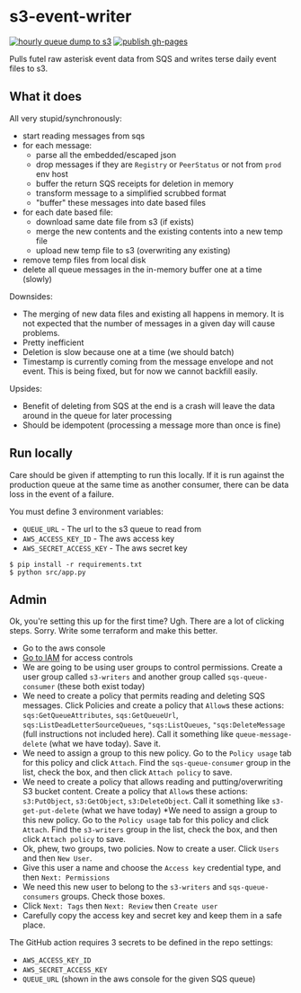 # s3-event-writer

[![hourly queue dump to s3](https://github.com/futel/s3-event-writer/actions/workflows/hourly-queue-dump.yml/badge.svg)](https://github.com/futel/s3-event-writer/actions/workflows/hourly-queue-dump.yml)
[![publish gh-pages](https://github.com/futel/usage/actions/workflows/build-and-publish-ui.yml/badge.svg)](https://github.com/futel/s3-event-writer/actions/workflows/build-and-publish-ui.yaml)


Pulls futel raw asterisk event data from SQS and writes terse
daily event files to s3.

## What it does

All very stupid/synchronously:

* start reading messages from sqs
* for each message:
  * parse all the embedded/escaped json
  * drop messages if they are `Registry` or `PeerStatus` or not from `prod` env host
  * buffer the return SQS receipts for deletion in memory
  * transform message to a simplified scrubbed format
  * "buffer" these messages into date based files
* for each date based file:
  * download same date file from s3 (if exists)
  * merge the new contents and the existing contents into a new temp file
  * upload new temp file to s3 (overwriting any existing)
* remove temp files from local disk
* delete all queue messages in the in-memory buffer one at a time (slowly)

Downsides:
* The merging of new data files and existing all happens in memory. It is not expected that the number of messages in a given day will cause problems.
* Pretty inefficient
* Deletion is slow because one at a time (we should batch)
* Timestamp is currently coming from the message envelope and not event. This is being fixed, but for now we cannot backfill easily.

Upsides:
* Benefit of deleting from SQS at the end is a crash will leave the data around in the queue for later processing
* Should be idempotent (processing a message more than once is fine)

## Run locally

Care should be given if attempting to run this locally. If it is run against the
production queue at the same time as another consumer, there can be data loss
in the event of a failure.

You must define 3 environment variables:
* `QUEUE_URL` - The url to the s3 queue to read from
* `AWS_ACCESS_KEY_ID` - The aws access key
* `AWS_SECRET_ACCESS_KEY` - The aws secret key

```
$ pip install -r requirements.txt
$ python src/app.py
```

## Admin

Ok, you're setting this up for the first time? Ugh. There are a lot of clicking steps. Sorry.
Write some terraform and make this better.

* Go to the aws console
* [Go to IAM](https://console.aws.amazon.com/iamv2/home) for access controls
* We are going to be using user groups to control permissions. Create a user group called `s3-writers` and another group called `sqs-queue-consumer` (these both exist today)
* We need to create a policy that permits reading and deleting SQS messages. Click Policies and create a policy that `Allow`s these actions: `sqs:GetQueueAttributes`, `sqs:GetQueueUrl`, `sqs:ListDeadLetterSourceQueues`, `"sqs:ListQueues`, `"sqs:DeleteMessage` (full instructions not included here). Call it something like `queue-message-delete` (what we have today). Save it.
* We need to assign a group to this new policy. Go to the `Policy usage` tab for this policy and click `Attach`. Find the `sqs-queue-consumer` group in the list, check the box, and then click `Attach policy` to save.
* We need to create a policy that allows reading and putting/overwriting S3 bucket content. Create a policy that `Allow`s these actions: `s3:PutObject`, `s3:GetObject`, `s3:DeleteObject`. Call it something like `s3-get-put-delete` (what we have today)
*We need to assign a group to this new policy. Go to the `Policy usage` tab for this policy and
click `Attach`. Find the `s3-writers` group in the list, check the box, and then click `Attach policy` to save.
* Ok, phew, two groups, two policies. Now to create a user. Click `Users` and then `New User`.
* Give this user a name and choose the `Access key` credential type, and then `Next: Permissions`
* We need this new user to belong to the `s3-writers` and `sqs-queue-consumers` groups. Check those boxes.
* Click `Next: Tags` then `Next: Review` then `Create user`
* Carefully copy the access key and secret key and keep them in a safe place.

The GitHub action requires 3 secrets to be defined in the repo settings:
* `AWS_ACCESS_KEY_ID`
* `AWS_SECRET_ACCESS_KEY`
* `QUEUE_URL` (shown in the aws console for the given SQS queue)
